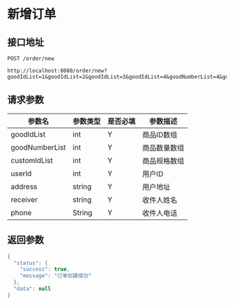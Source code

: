 # 新增订单

## 接口地址
```
POST /order/new

http://localhost:8080/order/new?goodIdList=1&goodIdList=2&goodIdList=3&goodIdList=4&goodNumberList=4&goodNumberList=3&goodNumberList=2&goodNumberList=1&customIdList=1&customIdList=1&customIdList=1&customIdList=1&userId=1&address=sahnghai&receiver=zhouxin&phone=13816680619
```

## 请求参数
|参数名|参数类型|是否必填|参数描述|
|-----|------|-------|-------|
|goodIdList|int|Y|商品ID数组|
|goodNumberList|int|Y|商品数量数组|
|customIdList|int|Y|商品规格数组|
|userId|int |Y|用户ID|
|address|string|Y|用户地址|
|receiver|string|Y|收件人姓名|
|phone|String|Y|收件人电话|

## 返回参数
```Java
{
  "status": {
    "success": true,
    "message": "订单创建成功"
  },
  "data": null
}
```
